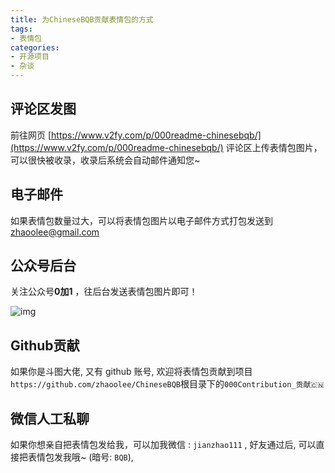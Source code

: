```yaml
---
title: 为ChineseBQB贡献表情包的方式
tags:
- 表情包
categories:
- 开源项目
- 杂谈
---
```


## 评论区发图


前往网页 [https://www.v2fy.com/p/000readme-chinesebqb/](https://www.v2fy.com/p/000readme-chinesebqb/) 评论区上传表情包图片，可以很快被收录，收录后系统会自动邮件通知您~

## 电子邮件

如果表情包数量过大，可以将表情包图片以电子邮件方式打包发送到  <zhaoolee@gmail.com>

## 公众号后台

关注公众号**0加1** ，往后台发送表情包图片即可！

![img](https://www.v2fy.com/asset/0i/jikemiji/jikemiji-md/2020-10-07-link.assets/jikemiji.png)


## Github贡献


如果你是斗图大佬, 又有 github 账号, 欢迎将表情包贡献到项目`https://github.com/zhaoolee/ChineseBQB`根目录下的`000Contribution_贡献🇨🇳`


## 微信人工私聊

如果你想亲自把表情包发给我，可以加我微信 : `jianzhao111` , 好友通过后, 可以直接把表情包发我哦~ (暗号: `BQB`),

